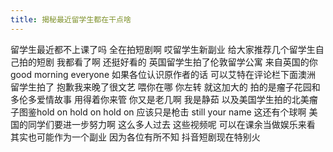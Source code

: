```yaml
---
title: 揭秘最近留学生都在干点啥
---
```

留学生最近都不上课了吗
全在拍短剧啊
哎留学生新副业
给大家推荐几个留学生自己拍的短剧
我都看了啊
还挺好看的
英国留学生拍了伦敦留学公寓
来自英国的你
good morning everyone
如果各位认识原作者的话
可以艾特在评论栏下面澳洲
留学生拍了
抱歉我来晚了很文艺
喂你在哪
你左转
就这加大的
拍的是瘤子花园和多伦多爱情故事
用得着你来管
你又是老几啊
我是静茹
以及美国学生拍的北美瘤子图鉴hold on
hold on hold on
应该只是枪击
still your name
这还有个球啊
美国的同学们要进一步努力啊
这么多人过去
这些视频呢
可以在课余当做娱乐来看
其实也可能作为一个副业
因为各位有所不知
抖音短剧现在特别火

